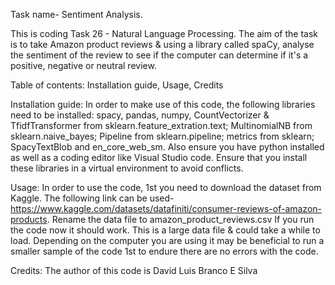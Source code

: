 Task name- Sentiment Analysis.

This is coding Task 26 - Natural Language Processing. The aim of the task is to take Amazon product reviews & using a library called spaCy, analyse the sentiment of the review to see if the computer can determine if it's a positive, negative or neutral review. 

Table of contents:
Installation guide,
Usage,
Credits

Installation guide: 
In order to make use of this code, the following libraries need to be installed: spacy, pandas, numpy, CountVectorizer & TfidfTransformer from sklearn.feature_extration.text; MultinomialNB from sklearn.naive_bayes; Pipeline from sklearn.pipeline;
metrics from sklearn; SpacyTextBlob and en_core_web_sm. Also ensure you have python installed as well as a coding editor like Visual Studio code. Ensure that you install these libraries in a virtual environment to avoid conflicts.

Usage:
In order to use the code, 1st you need to download the dataset from Kaggle. The following link can be used- https://www.kaggle.com/datasets/datafiniti/consumer-reviews-of-amazon-products. Rename the data file to amazon_product_reviews.csv
If you run the code now it should work. This is a large data file & could take a while to load. Depending on the computer you are using it may be beneficial to run a smaller sample of the code 1st to endure there are no errors with the code. 

Credits:
The author of this code is David Luis Branco E Silva
